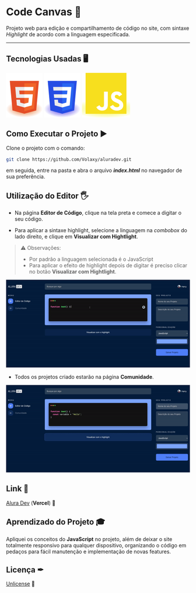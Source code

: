 # Code Canvas 🎫

Projeto web para edição e compartilhamento de código no site, com sintaxe *Highlight* de acordo com a linguagem especificada.

<hr>

## Tecnologias Usadas 🖥
![HTML5 Logo](assets/readme/html-5.svg)
![CSS3 Logo](assets/readme/css-3.svg)
![JavaScript Logo](assets/readme/javascript.svg)

## Como Executar o Projeto ▶

Clone o projeto com o comando:
```bash
git clone https://github.com/Volaxy/aluradev.git
```

em seguida, entre na pasta e abra o arquivo ***index.html*** no navegador de sua preferência.

## Utilização do Editor 🖐

* Na página **Editor de Código**, clique na tela preta e comece a digitar o seu código.

* Para aplicar a sintaxe highlight, selecione a linguagem na *combobox* do lado direito, e clique em **Visualizar com Hightlight**.
> ⚠ Observações:
> * Por padrão a linguagem selecionada é o JavaScript
> * Para aplicar o efeito de highlight depois de digitar é preciso clicar no botão **Visualizar com Hightlight**.

![Codando na parte preta da tela e aplicando o highlight](assets/readme/coding-and-apply-highlight.gif)

* Todos os projetos criado estarão na página **Comunidade**.

![Salvando o projeto e mostrando na página de comunidade](assets/readme/saving-project.gif)

## Link 🔗

[Alura Dev](https://aluradev-opal.vercel.app/) (**Vercel**) 🔗

## Aprendizado do Projeto 🎓

Apliquei os conceitos do **JavaScript** no projeto, além de deixar o site totalmente responsivo para qualquer dispositivo, organizando o código em pedaços para fácil manutenção e implementação de novas features.

## Licença ✒

[Unlicense](https://unlicense.org) 🔗
